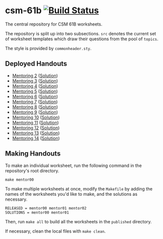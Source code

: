 # csm-61b [![Build Status](https://travis-ci.org/csmberkeley/csm-61b.svg?branch=master)](https://travis-ci.org/csmberkeley/csm-61b)

The central repository for CSM 61B worksheets.

The repository is split up into two subsections. `src` denotes the current set
of worksheet templates which draw their questions from the pool of `topics`.

The style is provided by `commonheader.sty`.

## Deployed Handouts

* [Mentoring 2](https://csmberkeley.github.io/csm-61b/mentor02.pdf)
  ([Solution](https://csmberkeley.github.io/csm-61b/mentor02_sol.pdf))
* [Mentoring 3](https://csmberkeley.github.io/csm-61b/mentor03.pdf)
  ([Solution](https://csmberkeley.github.io/csm-61b/mentor03_sol.pdf))
* [Mentoring 4](https://csmberkeley.github.io/csm-61b/mentor04.pdf)
  ([Solution](https://csmberkeley.github.io/csm-61b/mentor04_sol.pdf))
* [Mentoring 5](https://csmberkeley.github.io/csm-61b/mentor05.pdf)
  ([Solution](https://csmberkeley.github.io/csm-61b/mentor05_sol.pdf))
* [Mentoring 6](https://csmberkeley.github.io/csm-61b/mentor06.pdf)
  ([Solution](https://csmberkeley.github.io/csm-61b/mentor06_sol.pdf))
* [Mentoring 7](https://csmberkeley.github.io/csm-61b/mentor07.pdf)
  ([Solution](https://csmberkeley.github.io/csm-61b/mentor07_sol.pdf))
* [Mentoring 8](https://csmberkeley.github.io/csm-61b/mentor08.pdf)
  ([Solution](https://csmberkeley.github.io/csm-61b/mentor08_sol.pdf))
* [Mentoring 9](https://csmberkeley.github.io/csm-61b/mentor09.pdf)
  ([Solution](https://csmberkeley.github.io/csm-61b/mentor09_sol.pdf))
* [Mentoring 10](https://csmberkeley.github.io/csm-61b/mentor10.pdf)
  ([Solution](https://csmberkeley.github.io/csm-61b/mentor10_sol.pdf))
* [Mentoring 11](https://csmberkeley.github.io/csm-61b/mentor11.pdf)
  ([Solution](https://csmberkeley.github.io/csm-61b/mentor11_sol.pdf))
* [Mentoring 12](https://csmberkeley.github.io/csm-61b/mentor12.pdf)
  ([Solution](https://csmberkeley.github.io/csm-61b/mentor12_sol.pdf))
* [Mentoring 13](https://csmberkeley.github.io/csm-61b/mentor13.pdf)
  ([Solution](https://csmberkeley.github.io/csm-61b/mentor13_sol.pdf))
* [Mentoring 14](https://csmberkeley.github.io/csm-61b/mentor14.pdf)
  ([Solution](https://csmberkeley.github.io/csm-61b/mentor14_sol.pdf))

## Making Handouts

To make an individual worksheet, run the following command in the repository's
root directory.

    make mentor00

To make multiple worksheets at once, modify the `Makefile` by adding the names
of the worksheets you'd like to make, and the solutions as necessary.

    RELEASED = mentor00 mentor01 mentor02
    SOLUTIONS = mentor00 mentor01

Then, run `make all` to build all the worksheets in the `published` directory.

If necessary, clean the local files with `make clean`.
